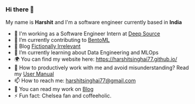 ### Hi there 👋

<!--
**harshitsinghai77/harshitsinghai77** is a ✨ _special_ ✨ repository because its `README.md` (this file) appears on your GitHub profile. -->

My name is **Harshit** and I'm a software engineer currently based in **India**

- 🔭 I'm working as a Software Engineer Intern at [Deep Source](https://deepsource.io/)
- 🔭 I’m currently contributing to [BentoML](https://github.com/bentoml/BentoML)
- 🗿 Blog [Fictionally Irrelevant](https://fictionally-irrelevant.vercel.app/)
- 🌱 I’m currently learning about Data Engineering and MLOps
- 🌍 You can find my website here: https://harshitsinghai77.github.io/
- 💬 How to productively work with me and avoid misunderstanding? Read my [User Manual](https://gist.github.com/harshitsinghai77/43dc955324cd5476cb0b1ba75c124fea)
- 📫 How to reach me: harshitsinghai77@gmail.com
- 📖 You can read my work on [Blog](https://fictionally-irrelevant.vercel.app/)
- ⚡ Fun fact: Chelsea fan and coffeeholic. 
